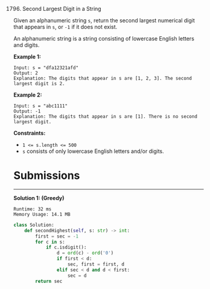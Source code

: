 1796. Second Largest Digit in a String

Given an alphanumeric string `s`, return the second largest numerical digit that appears in `s`, or `-1` if it does not exist.

An alphanumeric string is a string consisting of lowercase English letters and digits.

 

**Example 1:**
```
Input: s = "dfa12321afd"
Output: 2
Explanation: The digits that appear in s are [1, 2, 3]. The second largest digit is 2.
```

**Example 2:**
```
Input: s = "abc1111"
Output: -1
Explanation: The digits that appear in s are [1]. There is no second largest digit. 
```

**Constraints:**

* `1 <= s.length <= 500`
* `s` consists of only lowercase English letters and/or digits.

# Submissions
---
**Solution 1: (Greedy)**
```
Runtime: 32 ms
Memory Usage: 14.1 MB
```
```python
class Solution:
    def secondHighest(self, s: str) -> int:
        first = sec = -1
        for c in s:
            if c.isdigit():
                d = ord(c) - ord('0')
                if first < d:
                    sec, first = first, d
                elif sec < d and d < first:
                    sec = d
        return sec
```